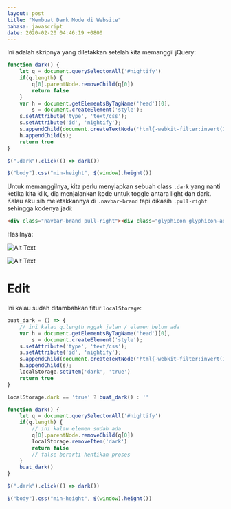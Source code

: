 ```yaml
---
layout: post
title: "Membuat Dark Mode di Website"
bahasa: javascript
date: 2020-02-20 04:46:19 +0800
---
```


Ini adalah skripnya yang diletakkan setelah kita memanggil jQuery:

```javascript
function dark() {
    let q = document.querySelectorAll('#nightify')
    if(q.length) {
        q[0].parentNode.removeChild(q[0])
        return false
    }
    var h = document.getElementsByTagName('head')[0],
        s = document.createElement('style');
    s.setAttribute('type', 'text/css');
    s.setAttribute('id', 'nightify');
    s.appendChild(document.createTextNode('html{-webkit-filter:invert(100%) hue-rotate(180deg) contrast(70%) !important; background: #fff;} .line-content {background-color: #fefefe;}'));
    h.appendChild(s); 
    return true
}

$(".dark").click(() => dark())

$("body").css("min-height", $(window).height())
```

Untuk memanggilnya, kita perlu menyiapkan sebuah class `.dark` yang nanti ketika kita klik, dia menjalankan kode untuk toggle antara light dan dark. Kalau aku sih meletakkannya di `.navbar-brand` tapi dikasih `.pull-right` sehingga kodenya jadi:

```html
<div class="navbar-brand pull-right"><div class="glyphicon glyphicon-adjust dark"></div></div>
```

Hasilnya:

![Alt Text](https://dev-to-uploads.s3.amazonaws.com/i/ndos1m98girm9fz686bx.png)

![Alt Text](https://dev-to-uploads.s3.amazonaws.com/i/zx0oy7qs5raszqkm6jn3.png)

# Edit

Ini kalau sudah ditambahkan fitur `localStorage`:

```javascript
buat_dark = () => {
    // ini kalau q.length nggak jalan / elemen belum ada
    var h = document.getElementsByTagName('head')[0],
        s = document.createElement('style');
    s.setAttribute('type', 'text/css');
    s.setAttribute('id', 'nightify');
    s.appendChild(document.createTextNode('html{-webkit-filter:invert(100%) hue-rotate(180deg) contrast(70%) !important; background: #fff;} .line-content {background-color: #fefefe;}'));
    h.appendChild(s); 
    localStorage.setItem('dark', 'true')
    return true
}

localStorage.dark == 'true' ? buat_dark() : ''

function dark() {
    let q = document.querySelectorAll('#nightify')
    if(q.length) {
        // ini kalau elemen sudah ada
        q[0].parentNode.removeChild(q[0])
        localStorage.removeItem('dark')
        return false
        // false berarti hentikan proses
    }
    buat_dark()
}

$(".dark").click(() => dark())

$("body").css("min-height", $(window).height())
```